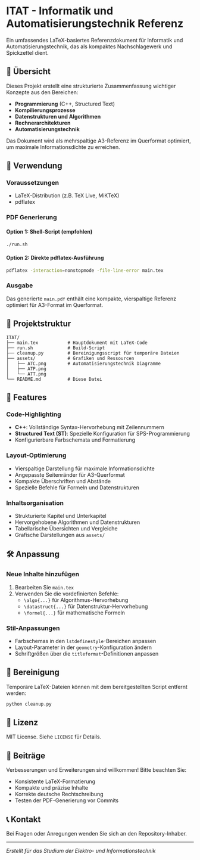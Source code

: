 # ITAT - Informatik und Automatisierungstechnik Referenz

Ein umfassendes LaTeX-basiertes Referenzdokument für Informatik und Automatisierungstechnik, das als kompaktes Nachschlagewerk und Spickzettel dient.

## 📖 Übersicht

Dieses Projekt erstellt eine strukturierte Zusammenfassung wichtiger Konzepte aus den Bereichen:
- **Programmierung** (C++, Structured Text)
- **Kompilierungsprozesse**
- **Datenstrukturen und Algorithmen**
- **Rechnerarchitekturen**
- **Automatisierungstechnik**

Das Dokument wird als mehrspaltige A3-Referenz im Querformat optimiert, um maximale Informationsdichte zu erreichen.

## 🚀 Verwendung

### Voraussetzungen

- LaTeX-Distribution (z.B. TeX Live, MiKTeX)
- pdflatex

### PDF Generierung

#### Option 1: Shell-Script (empfohlen)
```bash
./run.sh
```

#### Option 2: Direkte pdflatex-Ausführung
```bash
pdflatex -interaction=nonstopmode -file-line-error main.tex
```

### Ausgabe

Das generierte `main.pdf` enthält eine kompakte, vierspaltige Referenz optimiert für A3-Format im Querformat.

## 📁 Projektstruktur

```
ITAT/
├── main.tex           # Hauptdokument mit LaTeX-Code
├── run.sh             # Build-Script
├── cleanup.py         # Bereinigungsscript für temporäre Dateien
├── assets/            # Grafiken und Ressourcen
│   ├── ATC.png        # Automatisierungstechnik Diagramme
│   ├── ATP.png
│   └── ATT.png
└── README.md          # Diese Datei
```

## 🎨 Features

### Code-Highlighting
- **C++**: Vollständige Syntax-Hervorhebung mit Zeilennummern
- **Structured Text (ST)**: Spezielle Konfiguration für SPS-Programmierung
- Konfigurierbare Farbschemata und Formatierung

### Layout-Optimierung
- Vierspaltige Darstellung für maximale Informationsdichte
- Angepasste Seitenränder für A3-Querformat
- Kompakte Überschriften und Abstände
- Spezielle Befehle für Formeln und Datenstrukturen

### Inhaltsorganisation
- Strukturierte Kapitel und Unterkapitel
- Hervorgehobene Algorithmen und Datenstrukturen
- Tabellarische Übersichten und Vergleiche
- Grafische Darstellungen aus `assets/`

## 🛠 Anpassung

### Neue Inhalte hinzufügen
1. Bearbeiten Sie `main.tex`
2. Verwenden Sie die vordefinierten Befehle:
   - `\algo{...}` für Algorithmus-Hervorhebung
   - `\datastruct{...}` für Datenstruktur-Hervorhebung
   - `\formel{...}` für mathematische Formeln

### Stil-Anpassungen
- Farbschemas in den `lstdefinestyle`-Bereichen anpassen
- Layout-Parameter in der `geometry`-Konfiguration ändern
- Schriftgrößen über die `titleformat`-Definitionen anpassen

## 🧹 Bereinigung

Temporäre LaTeX-Dateien können mit dem bereitgestellten Script entfernt werden:
```bash
python cleanup.py
```

## 📄 Lizenz

MIT License. Siehe `LICENSE` für Details.

## 🤝 Beiträge

Verbesserungen und Erweiterungen sind willkommen! Bitte beachten Sie:
- Konsistente LaTeX-Formatierung
- Kompakte und präzise Inhalte
- Korrekte deutsche Rechtschreibung
- Testen der PDF-Generierung vor Commits

## 📞 Kontakt

Bei Fragen oder Anregungen wenden Sie sich an den Repository-Inhaber.

---

*Erstellt für das Studium der Elektro- und Informationstechnik*